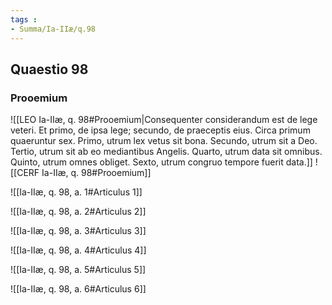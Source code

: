 ```yaml
---
tags : 
- Summa/Ia-IIæ/q.98
---
```


## Quaestio 98

### Prooemium

![[LEO Ia-IIæ, q. 98#Prooemium|Consequenter considerandum est de lege veteri. Et primo, de ipsa lege; secundo, de praeceptis eius. Circa primum quaeruntur sex. Primo, utrum lex vetus sit bona. Secundo, utrum sit a Deo. Tertio, utrum sit ab eo mediantibus Angelis. Quarto, utrum data sit omnibus. Quinto, utrum omnes obliget. Sexto, utrum congruo tempore fuerit data.]]
![[CERF Ia-IIæ, q. 98#Prooemium]]

![[Ia-IIæ, q. 98, a. 1#Articulus 1]]

![[Ia-IIæ, q. 98, a. 2#Articulus 2]]

![[Ia-IIæ, q. 98, a. 3#Articulus 3]]

![[Ia-IIæ, q. 98, a. 4#Articulus 4]]

![[Ia-IIæ, q. 98, a. 5#Articulus 5]]

![[Ia-IIæ, q. 98, a. 6#Articulus 6]]

